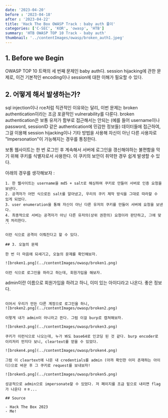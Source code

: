 ```yaml
---
date: '2023-04-20'
before : '2023-04-18'
after : '2023-04-22'
title: 'Hack The Box OWASP Track : baby auth 풀이'
categories: ['C-SEC', 'KOR', 'owasp', 'HTB']
summary: 'HTB OWASP TOP 10 Track - baby auth'
thumbnail: '../contentImages/owasp/broken_auth1.jpeg'
---
```


## 1. Before we Begin

OWASP TOP 10 트랙의 세 번째 문제인 baby auth다. session hijacking에 관한 문제로, 이건 기본적인 encoding이나 session에 대한 이해가 필요할 수 있다.

## 2. 어떻게 해서 발생하는가?

sql injection이나 rce처럼 직관적인 이유와는 달리, 이번 문제는 broken authentication이라는 조금 포괄적인 vulnerability를 다룬다. broken authentication은 보통 유저가 함부로 접근해서는 안되는 (예를 들어 username이나 password, sessionID 같은 authentication에 민감한 정보들) 데이터들에 접근하여, 그걸 이용해 session hijacking이나 기타 방법을 사용해 자신이 아닌 다른 사용자로 "Impersonation"이 가능해지는 경우를 통칭한다.


보통 웹사이트는 한 번 로그인 후 계속해서 서버에 로그인을 갱신해야하는 불편함을 막기 위해 쿠키를 식별자로서 사용한다. 이 쿠키의 보안이 취약한 경우 쉽게 발생할 수 있다.


아래의 경우를 생각해보자 :

```
1. 한 웹사이트는 username을 md5 + salt로 해싱하여 쿠키로 만들어 서버로 인증 요청을 보낸다.
2. 공격자가 어떤 식으로든 salt를 알아냈고, 우리의 쿠키 제작 방식을 그대로 따라할 수 있게 되었다.
3. user enumeration을 통해 자신이 아닌 다른 유저의 쿠키를 만들어 서버에 요청을 보낸다.
4. 최종적으로 서버는 공격자가 아닌 다른 유저의(상위 권한의) 요청이라 판단하고, 그에 맞게 처리한다.
``

이런 식으로 공격이 이뤄진다고 할 수 있다.

## 3. 오늘의 문제

한 번 더 마음에 되새기고, 오늘의 문제를 확인해보자.

![broken1.png](../contentImages/owasp/broken1.png)

이런 식으로 로그인을 하라고 하는데, 회원가입을 해보자.

```
admin이란 이름으로 회원가입을 하려고 하니, 이미 있는 아이디라고 나온다. 좋은 정보다.
```

이어서 우리가 만든 다른 계정으로 로그인을 하니, 
![broken2.png](../contentImages/owasp/broken2.png)

이렇게 내가 admin이 아니라고 뜬다. 그럼 이걸 burp로 캡쳐해보자.

![broken3.png](../contentImages/owasp/broken3.png)

쿠키가 이런식으로 나오는데, 누가 봐도 base64로 인코딩 된 것 같다. burp encoder로 이리저리 만지다 보니, cleartext를 얻을 수 있었다.

![broken4.png](../contentImages/owasp/broken4.png)

그럼 이 cleartext에 나온 내 credentials를 admin (아까 확인한 이미 존재하는 아이디)으로 바꾼 후 그 쿠키로 request를 보내보자!

![broken5.png](../contentImages/owasp/broken5.png)

성공적으로 admin으로 impersonate할 수 있었다. 저 페이지를 조금 밑으로 내리면 flag가 나온다 ㅎㅎ...

## Source

- Hack The Box 2023
- Me!
